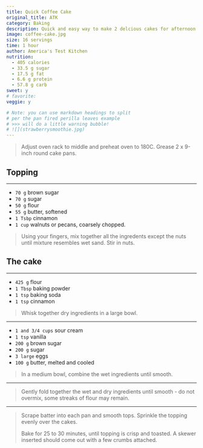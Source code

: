 ```yaml
---
title: Quick Coffee Cake
original_title: ATK
category: Baking
description: Quick and easy way to make 2 delcious cakes for afternoon tea 
image: coffee-cake.jpg
size: 16 servings
time: 1 hour
author: America's Test Kitchen
nutrition:
  - 405 calories
  - 33.5 g sugar
  - 17.5 g fat
  - 6.6 g protein
  - 57.8 g carb
sweet: y
# favorite: 
veggie: y

# Note: you can use markdown headings to split
# per the pan fired perilla leaves example
# >>> will do a little warning bubble!
# ![](strawberrysmoothie.jpg)
---
```


> Adjust oven rack to middle and preheat oven to 180C. Grease 2 x 9-inch round cake pans.

## Topping

---

* `70 g` brown sugar
* `70 g` sugar
* `50 g` flour
* `55 g` butter, softened
* `1 Tsbp` cinnamon
* `1 cup` walnuts or pecans, coarsely chopped.

> Using your fingers, mix together all the ingredents except the nuts until mixture resembles wet sand. Stir in nuts.

## The cake

---

* `425 g` flour
* `1 Tbsp` baking powder
* `1 tsp` baking soda
* `1 tsp` cinnamon

> Whisk together dry ingredients in a large bowl. 

---

* `1 and 3/4 cups` sour cream
* `1 tsp` vanilla
* `200 g` brown sugar
* `200 g` sugar
* `3 large` eggs
* `100 g` butter, melted and cooled

> In a medium bowl, combine the wet ingredients until smooth.

---

> Gently fold together the wet and dry ingredients until smooth - do not overmix, some streaks of flour may remain.

---

> Scrape batter into each pan and smooth tops. Sprinkle the topping evenly over the cakes. 
>
> Bake for 25 to 30 minutes, until topping is crisp and toasted. A skewer inserted should come out with a few crumbs attached. 

